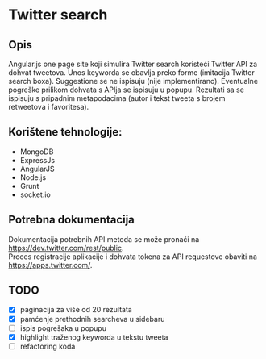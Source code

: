 # Twitter search

## Opis
Angular.js one page site koji simulira Twitter search koristeći Twitter API za dohvat tweetova. Unos keyworda se obavlja preko forme (imitacija Twitter search boxa). Suggestione se ne ispisuju (nije implementirano). Eventualne pogreške prilikom dohvata s APIja se ispisuju u popupu. Rezultati sa se ispisuju s pripadnim metapodacima (autor i tekst tweeta s brojem retweetova i favoritesa).

## Korištene tehnologije:
- MongoDB
- ExpressJs
- AngularJS
- Node.js
- Grunt
- socket.io

## Potrebna dokumentacija
Dokumentacija potrebnih API metoda se može pronaći na https://dev.twitter.com/rest/public.  
Proces registracije aplikacije i dohvata tokena za API requestove obaviti na https://apps.twitter.com/.

## TODO
- [x] paginacija za više od 20 rezultata
- [x] pamćenje prethodnih searcheva u sidebaru
- [ ] ispis pogrešaka u popupu
- [x] highlight traženog keyworda u tekstu tweeta
- [ ] refactoring koda
